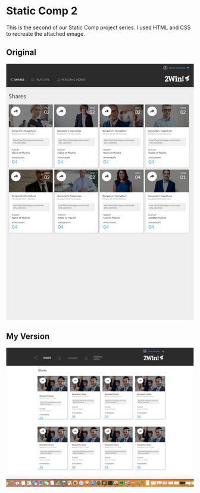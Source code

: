 # Static Comp 2

This is the second of our Static Comp project series. I used HTML and CSS to recreate the attached emage. 

## Original


<img src="https://github.com/JesseMcBrennan/jm-comp-challenge-2/blob/master/static-comp-challenge-2.jpg"></img>


## My Version

<img src="https://github.com/JesseMcBrennan/jm-comp-challenge-2/blob/master/Screen%20Shot%202018-04-09%20at%206.29.58%20PM.png"></img>
